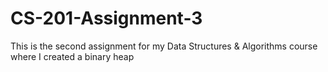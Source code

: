# CS-201-Assignment-3
This is the second assignment for my Data Structures &amp; Algorithms course where I created a binary heap
